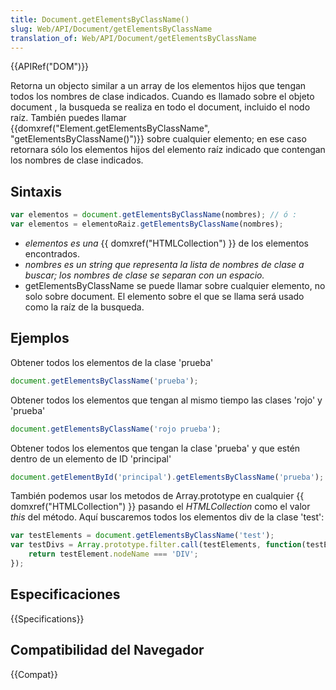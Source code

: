 ```yaml
---
title: Document.getElementsByClassName()
slug: Web/API/Document/getElementsByClassName
translation_of: Web/API/Document/getElementsByClassName
---
```


{{APIRef("DOM")}}

Retorna un objecto similar a un array de los elementos hijos que tengan todos los nombres de clase indicados. Cuando es llamado sobre el objeto document , la busqueda se realiza en todo el document, incluido el nodo raíz. También puedes llamar {{domxref("Element.getElementsByClassName", "getElementsByClassName()")}} sobre cualquier elemento; en ese caso retornara sólo los elementos hijos del elemento raíz indicado que contengan los nombres de clase indicados.

## Sintaxis

```js
var elementos = document.getElementsByClassName(nombres); // ó :
var elementos = elementoRaiz.getElementsByClassName(nombres);
```

- _elementos es una_ {{ domxref("HTMLCollection") }} de los elementos encontrados.
- _nombres es un string que representa la lista de nombres de clase a buscar; los nombres de clase se separan con un espacio._
- getElementsByClassName se puede llamar sobre cualquier elemento, no solo sobre document. El elemento sobre el que se llama será usado como la raíz de la busqueda.

## Ejemplos

Obtener todos los elementos de la clase 'prueba'

```js
document.getElementsByClassName('prueba');
```

Obtener todos los elementos que tengan al mismo tiempo las clases 'rojo' y 'prueba'

```js
document.getElementsByClassName('rojo prueba');
```

Obtener todos los elementos que tengan la clase 'prueba' y que estén dentro de un elemento de ID 'principal'

```js
document.getElementById('principal').getElementsByClassName('prueba');
```

También podemos usar los metodos de Array.prototype en cualquier {{ domxref("HTMLCollection") }} pasando el _HTMLCollection_ como el valor _this_ del método. Aquí buscaremos todos los elementos div de la clase 'test':

```js
var testElements = document.getElementsByClassName('test');
var testDivs = Array.prototype.filter.call(testElements, function(testElement){
    return testElement.nodeName === 'DIV';
});
```

## Especificaciones

{{Specifications}}

## Compatibilidad del Navegador

{{Compat}}
